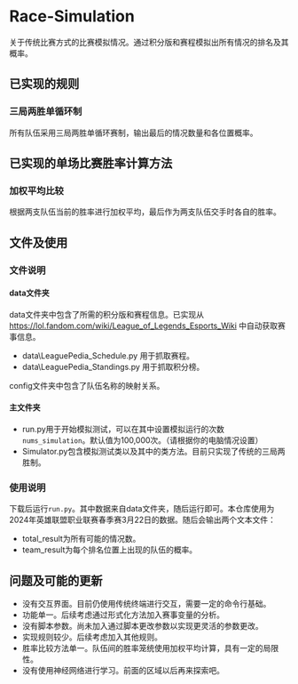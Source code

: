# Race-Simulation
关于传统比赛方式的比赛模拟情况。通过积分版和赛程模拟出所有情况的排名及其概率。

## 已实现的规则
### 三局两胜单循环制
所有队伍采用三局两胜单循环赛制，输出最后的情况数量和各位置概率。

## 已实现的单场比赛胜率计算方法
### 加权平均比较
根据两支队伍当前的胜率进行加权平均，最后作为两支队伍交手时各自的胜率。

## 文件及使用
### 文件说明
#### data文件夹
data文件夹中包含了所需的积分版和赛程信息。已实现从 https://lol.fandom.com/wiki/League_of_Legends_Esports_Wiki 中自动获取赛事信息。
- data\LeaguePedia_Schedule.py 用于抓取赛程。
- data\LeaguePedia_Standings.py 用于抓取积分榜。

config文件夹中包含了队伍名称的映射关系。
#### 主文件夹
- run.py用于开始模拟测试，可以在其中设置模拟运行的次数`nums_simulation`。默认值为100,000次。（请根据你的电脑情况设置）
- Simulator.py包含模拟测试类以及其中的类方法。目前只实现了传统的三局两胜制。


### 使用说明
下载后运行`run.py`。其中数据来自data文件夹，随后运行即可。本仓库使用为2024年英雄联盟职业联赛春季赛3月22日的数据。随后会输出两个文本文件：
- total_result为所有可能的情况数。
- team_result为每个排名位置上出现的队伍的概率。

## 问题及可能的更新
- 没有交互界面。目前仍使用传统终端进行交互，需要一定的命令行基础。
- 功能单一。后续考虑通过形式化方法加入赛事变量的分析。
- 没有脚本参数。尚未加入通过脚本更改参数以实现更灵活的参数更改。
- 实现规则较少。后续考虑加入其他规则。
- 胜率比较方法单一。队伍间的胜率笼统使用加权平均计算，具有一定的局限性。
- 没有使用神经网络进行学习。前面的区域以后再来探索吧。
